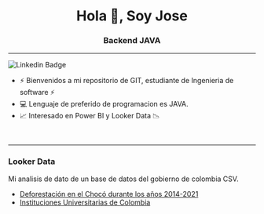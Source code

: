 <h1 align="center">Hola 👋, Soy Jose</h1>
<h3 align="center">Backend JAVA</h3>

---

![Linkedin Badge](https://img.shields.io/badge/-JoseAlejandroMurillasZuñiga-blue?style=flat-square&logo=Linkedin&logoColor=white&link=https://www.linkedin.com/in/jose-alejandro-murillas-zu%C3%B1iga-3477331ab/)

- ⚡ Bienvenidos a mi repositorio de GIT, estudiante de Ingenieria de software ⚡
- 💻 Lenguaje de preferido de programacion es JAVA.
- 📈 Interesado en Power BI y Looker Data 📉

<br />

--- 

### Looker Data 
Mi analisis de dato de un base de datos del gobierno de colombia CSV.
- [Deforestación en el Chocó durante los años 2014-2021](https://lookerstudio.google.com/reporting/5fd9b1bb-db6a-45d6-9310-8a4f57c6da64)
- [Instituciones Universitarias de Colombia](https://lookerstudio.google.com/reporting/5bdf0a44-d601-4e65-bb4f-5962aee5b06f)
